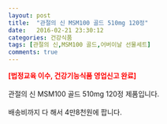 ```yaml
---
layout: post
title:  "관절의 신 MSM100 골드 510mg 120정"
date:   2016-02-21 23:30:12
categories: 건강식품
tags: [관절의 신,MSM100 골드,어버이날 선물세트]
comments: true
---
```


<strong><span style="color: rgb(255, 0, 0);">[법정교육 이수, 건강기능식품 영업신고 완료]</span></strong>
<br><br>
관절의 신 MSM100 골드 510mg 120정 제품입니다.
<br><br>
배송비까지 다 해서 4만8천원에 팝니다.
<br>
<br>
<img class="image" src="https://1.bp.blogspot.com/-GNJmpScbEHU/W-nWuDc-xFI/AAAAAAAAAxc/kZcttjab--IKwQ__F6faoSwn7qwAVOejwCLcBGAs/s320/24572456324.jpg" alt=""/>
<br>
<br>
<img class="image" src="http://www.nbbang.co.kr/data/webedit/20180626164204_brcrydwr.jpg" alt=""/>
<br>
<img class="image" src="http://www.nbbang.co.kr/data/webedit/20180626164206_skbvrhtl.jpg" alt=""/>
<br>
<img class="image" src="http://www.nbbang.co.kr/data/webedit/20180626164208_mdbxvpou.jpg" alt=""/>
